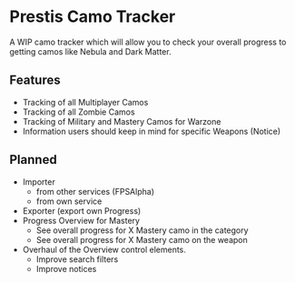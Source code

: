 # Prestis Camo Tracker
A WIP camo tracker which will allow you to check your overall progress to getting camos like Nebula and Dark Matter.

## Features
- Tracking of all Multiplayer Camos
- Tracking of all Zombie Camos
- Tracking of Military and Mastery Camos for Warzone
- Information users should keep in mind for specific Weapons (Notice)

## Planned
- Importer
  - from other services (FPSAlpha)
  - from own service
- Exporter (export own Progress)
- Progress Overview for Mastery
  - See overall progress for X Mastery camo in the category
  - See overall progress for X Mastery camo on the weapon
- Overhaul of the Overview control elements.
  - Improve search filters
  - Improve notices
